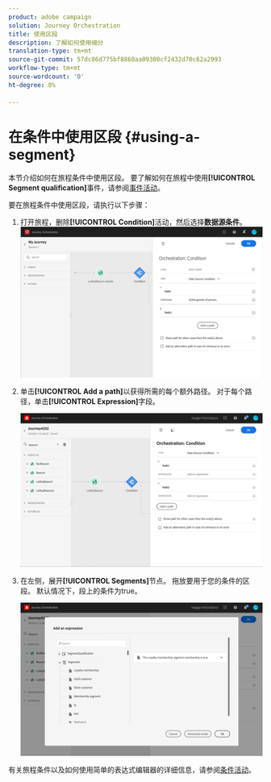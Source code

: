 ```yaml
---
product: adobe campaign
solution: Journey Orchestration
title: 使用区段
description: 了解如何使用细分
translation-type: tm+mt
source-git-commit: 57dc86d775bf8860aa09300cf2432d70c62a2993
workflow-type: tm+mt
source-wordcount: '0'
ht-degree: 0%

---
```



# 在条件中使用区段 {#using-a-segment}

本节介绍如何在旅程条件中使用区段。 要了解如何在旅程中使用&#x200B;**[!UICONTROL Segment qualification]**&#x200B;事件，请参阅[事件活动](../building-journeys/segment-qualification-events.md)。

要在旅程条件中使用区段，请执行以下步骤：

1. 打开旅程，删除&#x200B;**[!UICONTROL Condition]**&#x200B;活动，然后选择&#x200B;**数据源条件**。
   ![](../assets/journey47.png)

1. 单击&#x200B;**[!UICONTROL Add a path]**&#x200B;以获得所需的每个额外路径。 对于每个路径，单击&#x200B;**[!UICONTROL Expression]**&#x200B;字段。

   ![](../assets/segment3.png)

1. 在左侧，展开&#x200B;**[!UICONTROL Segments]**&#x200B;节点。 拖放要用于您的条件的区段。 默认情况下，段上的条件为true。

   ![](../assets/segment4.png)

有关旅程条件以及如何使用简单的表达式编辑器的详细信息，请参阅[条件活动](../building-journeys/condition-activity.md#about_condition)。
